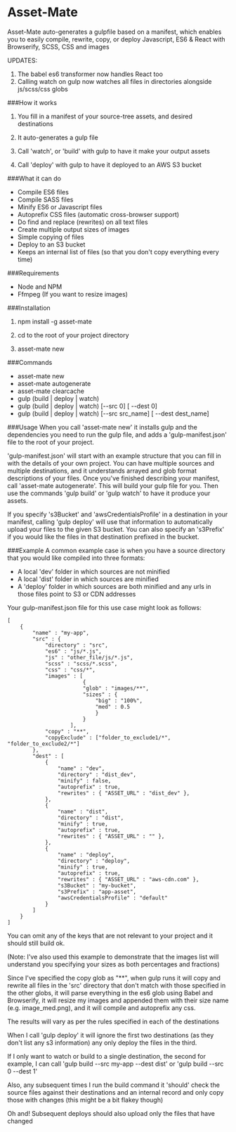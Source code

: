 # Asset-Mate
Asset-Mate auto-generates a gulpfile based on a manifest, which enables you to easily compile, rewrite, copy, or deploy Javascript, ES6 & React with Browserify, SCSS, CSS and images

UPDATES: 
1) The babel es6 transformer now handles React too
2) Calling watch on gulp now watches all files in directories alongside js/scss/css globs

###How it works
1) You fill in a manifest of your source-tree assets, and desired destinations

2) It auto-generates a gulp file

3) Call 'watch', or 'build' with gulp to have it make your output assets

4) Call 'deploy' with gulp to have it deployed to an AWS S3 bucket

###What it can do
- Compile ES6 files
- Compile SASS files
- Minify ES6 or Javascript files
- Autoprefix CSS files (automatic cross-browser support)
- Do find and replace (rewrites) on all text files
- Create multiple output sizes of images
- Simple copying of files
- Deploy to an S3 bucket
- Keeps an internal list of files (so that you don't copy everything every time)

###Requirements
- Node and NPM
- Ffmpeg (If you want to resize images)

###Installation
1) npm install -g asset-mate

2) cd to the root of your project directory

3) asset-mate new

###Commands
- asset-mate new
- asset-mate autogenerate
- asset-mate clearcache
- gulp (build | deploy | watch)
- gulp (build | deploy | watch) [--src 0] [ --dest 0]
- gulp (build | deploy | watch) [--src src_name] [ --dest dest_name]

###Usage
When you call 'asset-mate new' it installs gulp and the dependencies you need to run the gulp file, and adds a 'gulp-manifest.json' file to the root of your project.

'gulp-manifest.json' will start with an example structure that you can fill in with the details of your own project. You can have multiple sources and multiple destinations, and it understands arrayed and glob format descriptions of your files.
Once you've finished describing your manifest, call 'asset-mate autogenerate'. This will build your gulp file for you. Then use the commands 'gulp build' or 'gulp watch' to have it produce your assets.

If you specify 's3Bucket' and 'awsCredentialsProfile' in a destination in your manifest, calling 'gulp deploy' will use that information to automatically upload your files to the given S3 bucket. You can also specify an 's3Prefix' if you would like the files in that destination prefixed in the bucket.

###Example
A common example case is when you have a source directory that you would like compiled into three formats:

- A local 'dev' folder in which sources are not minified
- A local 'dist' folder in which sources are minified
- A 'deploy' folder in which sources are both minified and any urls in those files point to S3 or CDN addresses

Your gulp-manifest.json file for this use case might look as follows:

```
[
    {		
        "name" : "my-app",
        "src" : {
            "directory" : "src",
            "es6" : "js/*.js",
            "js" : "other_file/js/*.js",
            "scss" : "scss/*.scss",
            "css" : "css/*",
            "images" : [
                        {
                        "glob" : "images/**",
                        "sizes" : {
                            "big" : "100%",
                            "med" : 0.5
                            }
                        }
                    ],			
            "copy" : "**",			
            "copyExclude" : ["folder_to_exclude1/*", "folder_to_exclude2/*"]
        },
        "dest" : [
            {
                "name" : "dev",
                "directory" : "dist_dev",
                "minify" : false,
                "autoprefix" : true,
                "rewrites" : { "ASSET_URL" : "dist_dev" },
            },
            {
                "name" : "dist",
                "directory" : "dist",
                "minify" : true,
                "autoprefix" : true,
                "rewrites" : { "ASSET_URL" : "" },
            },
            {
                "name" : "deploy",
                "directory" : "deploy",
                "minify" : true,
                "autoprefix" : true,
                "rewrites" : { "ASSET_URL" : "aws-cdn.com" },
                "s3Bucket" : "my-bucket",
                "s3Prefix" : "app-asset",
                "awsCredentialsProfile" : "default"
            }
        ]		
    }
]
```

You can omit any of the keys that are not relevant to your project and it should still build ok.

(Note: I've also used this example to demonstrate that the images list will understand you specifying your sizes as both percentages and fractions)

Since I've specified the copy glob as "**", when gulp runs it will copy and rewrite all files in the 'src' directory that don't match with those specified in the other globs, it will parse everything in the es6 glob using Babel and Browserify, it will resize my images and appended them with their size name (e.g. image_med.png), and it will compile and autoprefix any css.

The results will vary as per the rules specified in each of the destinations

When I call 'gulp deploy' it will ignore the first two destinations (as they don't list any s3 information) any only deploy the files in the third.

If I only want to watch or build to a single destination, the second for example, I can call 'gulp build --src my-app --dest dist' or 'gulp build --src 0 --dest 1'

Also, any subsequent times I run the build command it 'should' check the source files against their destinations and an internal record and only copy those with changes (this might be a bit flakey though)

Oh and! Subsequent deploys should also upload only the files that have changed

